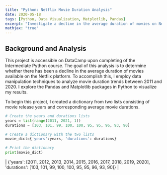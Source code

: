 ```yaml
---
title: "Python: Netflix Movie Duration Analysis"
date: 2020-05-18
tags: [Python, Data Visualization, Matplotlib, Pandas]
excerpt: "Investigate a decline in the average duration of movies on Netflix."
mathjax: "true"
---
```


## Background and Analysis

This project is accessible on DataCamp upon completing of the Intermediate Python course. The goal of this analysis is to determine whether there has been a decline in the average duration of movies available on the Netflix platform. To accomplish this, I employ data manipulation techniques to analyze movie duration trends between 2011 and 2020.
I explore the Pandas and Matplotlib packages in Python to visualize my results.

To begin this project, I created a dictionary from two lists consisting of movie release years and corresponding average movie durations.

```python
# Create the years and durations lists
years = list(range(2011, 2021, 1))
durations = [103, 101, 99, 100, 100, 95, 95, 96, 93, 90]

# Create a dictionary with the two lists
movie_dict={'years':years, 'durations': durations}

# Print the dictionary
print(movie_dict)
```

| {'years': [2011, 2012, 2013, 2014, 2015, 2016, 2017, 2018, 2019, 2020], 'durations': [103, 101, 99, 100, 100, 95, 95, 96, 93, 90]} |
